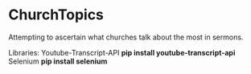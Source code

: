 # ChurchTopics
 Attempting to ascertain what churches talk about the most in sermons.

 Libraries:
 Youtube-Transcript-API
 **pip install youtube-transcript-api**
 Selenium 
 **pip install selenium**
